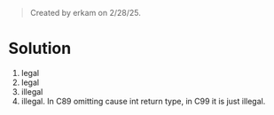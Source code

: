> Created by erkam on 2/28/25.

# Solution

1. legal
2. legal
3. illegal
4. illegal. In C89 omitting cause int return type, in C99 it is just illegal.